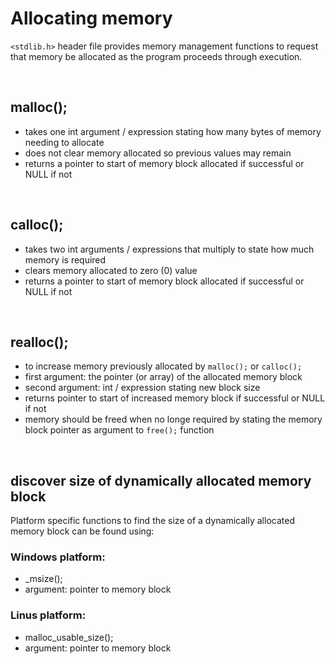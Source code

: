 # Allocating memory

`<stdlib.h>` header file provides memory management functions to request that memory be allocated as the program proceeds through execution.

<br>

## malloc();

- takes one int argument / expression stating how many bytes of memory needing to allocate
- does not clear memory allocated so previous values may remain
- returns a pointer to start of memory block allocated if successful or NULL if not


<br>

## calloc();

- takes two int arguments / expressions that multiply to state how much memory is required 
- clears memory allocated to zero (0) value
- returns a pointer to start of memory block allocated if successful or NULL if not

<br>

## realloc();

- to increase memory previously allocated by `malloc();` or `calloc();`
- first argument: the pointer (or array) of the allocated memory block
- second argument: int / expression stating new block size
- returns pointer to start of increased memory block if successful or NULL if not
- memory should be freed when no longe required by stating the memory block pointer as argument to `free();` function

<br>

## discover size of dynamically allocated memory block

Platform specific functions to find the size of a dynamically allocated memory block can be found using:

### Windows platform: 
- _msize();
- argument: pointer to memory block

### Linus platform: 
- malloc_usable_size();
- argument: pointer to memory block



  


